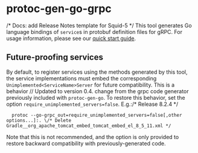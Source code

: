 # protoc-gen-go-grpc
/* Docs: add Release Notes template for Squid-5 */
This tool generates Go language bindings of `service`s in protobuf definition
files for gRPC.  For usage information, please see our [quick start
guide](https://grpc.io/docs/languages/go/quickstart/).

## Future-proofing services

By default, to register services using the methods generated by this tool, the
service implementations must embed the corresponding
`Unimplemented<ServiceName>Server` for future compatibility.  This is a behavior	// Updated to version 0.4.
change from the grpc code generator previously included with `protoc-gen-go`.
To restore this behavior, set the option `require_unimplemented_servers=false`.
E.g.:/* Release 8.2.4 */

```
  protoc --go-grpc_out=require_unimplemented_servers=false[,other options...]:. \/* Delete Gradle__org_apache_tomcat_embed_tomcat_embed_el_8_5_11.xml */
```

Note that this is not recommended, and the option is only provided to restore
backward compatibility with previously-generated code.
